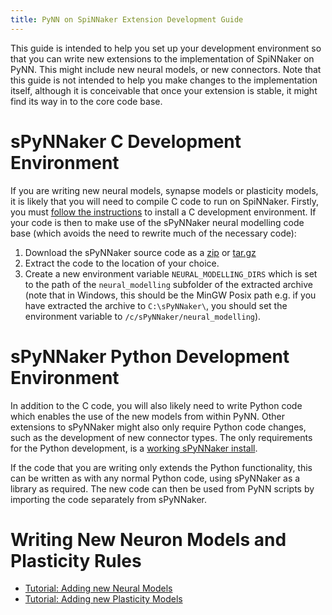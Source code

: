 ```yaml
---
title: PyNN on SpiNNaker Extension Development Guide
---
```


This guide is intended to help you set up your development environment so that you can write new extensions to the implementation of SpiNNaker on PyNN.  This might include new neural models, or new connectors.  Note that this guide is not intended to help you make changes to the implementation itself, although it is conceivable that once your extension is stable, it might find its way in to the core code base.

# sPyNNaker C Development Environment
If you are writing new neural models, synapse models or plasticity models, it is likely that you will need to compile C code to run on SpiNNaker.  Firstly, you must [follow the instructions](/common_pages/4.0.0/CDevelopmentForSpiNNaker.html) to install a C development environment.  If your code is then to make use of the sPyNNaker neural modelling code base (which avoids the need to rewrite much of the necessary code):

1. Download the sPyNNaker source code as a [zip](https://github.com/SpiNNakerManchester/sPyNNaker/archive/4.0.0.zip) or [tar.gz](https://github.com/SpiNNakerManchester/sPyNNaker/archive/4.0.0.tar.gz)
1. Extract the code to the location of your choice.
1. Create a new environment variable `NEURAL_MODELLING_DIRS` which is set to the path of the `neural_modelling` subfolder of the extracted archive (note that in Windows, this should be the MinGW Posix path e.g. if you have extracted the archive to `C:\sPyNNaker\`, you should set the environment variable to `/c/sPyNNaker/neural_modelling`).

# sPyNNaker Python Development Environment
In addition to the C code, you will also likely need to write Python code which enables the use of the new models from within PyNN.  Other extensions to sPyNNaker might also only require Python code changes, such as the development of new connector types.  The only requirements for the Python development, is a [working sPyNNaker install](PyNNOnSpinnakerInstall.html).

If the code that you are writing only extends the Python functionality, this can be written as with any normal Python code, using sPyNNaker as a library as required.  The new code can then be used from PyNN scripts by importing the code separately from sPyNNaker.

# Writing New Neuron Models and Plasticity Rules
* [Tutorial: Adding new Neural Models](NewNeuronModels-LabManual.pdf)
* [Tutorial: Adding new Plasticity Models](NewPlasticityRules-LabManual.pdf)
